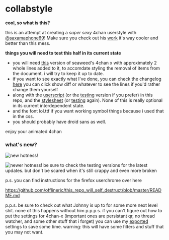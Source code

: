 collabstyle
===========

__cool, so what is this?__

this is an attempt at creating a *super sexy* 4chan userstyle with [@saxamaphone69](https://github.com/saxamaphone69)! 
Make sure you check out his [work](https://github.com/saxamaphone69/collabstyle) it's way cooler and better than this mess.


__things you will need to test this half in its current state__
* you will need [this](https://github.com/offlineric/4chan-x/raw/master/builds/4chan-X.user.js) version of seaweed's 4chan x with approximately 2 whole lines added to it, to accomdate styling the removal of items from the document. i will try to keep it up to date. 
* if you want to see exactly what I've done, you can check the changelog [here](https://github.com/offlineric/4chan-x/commit/ce045fd2642d7c758fd6e99d1ca8ac1783c6a219) you can click show diff or whatever to see the lines if you'd rather change them yourself
* along with the [userscript](https://github.com/offlineric/collabstyle/raw/master/scrolling_class.user.js) (or the [testing](https://github.com/offlineric/collabstyle/raw/master/testing.user.js) version if you prefer) in this repo, and the [stylesheet](https://github.com/offlineric/collabstyle/raw/master/collabstyle.css) (or [testing](https://github.com/offlineric/collabstyle/raw/master/testing.css) again). None of this is really optional in its current interdependent state.
* and the font lol.ttf if you want working symbol things because i used that in the css. 
* you should probably have droid sans as well.

enjoy your animated 4chan 

### what's new?

![new hotness!](http://a.pomf.se/0Yf1.gif)

![newer hotness!](http://i.imgur.com/bVTz9Z7.gif)
be sure to check the testing versions for the latest updates. but don't be scared when it's still crappy and even more broken 


p.s. you can find instructions for the firefox userchrome over here


https://github.com/offlineric/this_repo_will_self_destruct/blob/master/README.md

p.p.s. be sure to check out what Johnny is up to for some more next level shit. none of this happens without him
p.p.p.s. if you can't figure out how to put the settings for 4chan-x (important ones are persistant qr, no thread watcher, and some other stuff that i forget) you can use my [exported](https://raw.github.com/offlineric/collabstyle/master/settings.json) settings to save some time. warning: this will have some filters and stuff that you may not want. 
